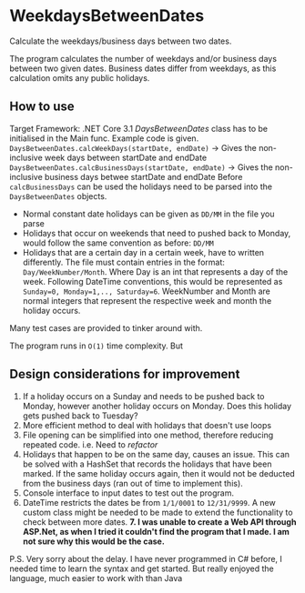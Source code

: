 # WeekdaysBetweenDates
Calculate the weekdays/business days between two dates.

The program calculates the number of weekdays and/or business days between two given dates.
Business dates differ from weekdays, as this calculation omits any public holidays.

## How to use
Target Framework: .NET Core 3.1
*DaysBetweenDates* class has to be initialised in the Main func. Example code is given. 
`DaysBetweenDates.calcWeekDays(startDate, endDate)` -> Gives the non-inclusive week days between startDate and endDate
`DaysBetweenDates.calcBusinessDays(startDate, endDate)` -> Gives the non-inclusive business days betwee startDate and endDate
Before `calcBusinessDays` can be used the holidays need to be parsed into the `DaysBetweenDates` objects.
  - Normal constant date holidays can be given as `DD/MM` in the file you parse
  - Holidays that occur on weekends that need to pushed back to Monday, would follow the same convention as before: `DD/MM`
  - Holidays that are a certain day in a certain week, have to written differently. The file must contain entries in the format: `Day/WeekNumber/Month`.
    Where Day is an int that represents a day of the week. Following DateTime conventions, this would be represented as `Sunday=0, Monday=1,.., Saturday=6`.
    WeekNumber and Month are normal integers that represent the respective week and month the holiday occurs.
    
Many test cases are provided to tinker around with.

The program runs in `O(1)` time complexity. But 

## Design considerations for improvement
1. If a holiday occurs on a Sunday and needs to be pushed back to Monday, however another holiday occurs on Monday. Does this holiday gets pushed back to Tuesday?
2. More efficient method to deal with holidays that doesn't use loops
3. File opening can be simplified into one method, therefore reducing repeated code. i.e. Need to *refactor*
4. Holidays that happen to be on the same day, causes an issue. This can be solved with a HashSet that records the holidays that have been marked.
    If the same holiday occurs again, then it would not be deducted from the business days (ran out of time to implement this).
5. Console interface to input dates to test out the program.
6. DateTime restricts the dates be from `1/1/0001` to `12/31/9999`. A new custom class might be needed to be made to extend the functionality to check between more dates.
**7. I was unable to create a Web API through ASP.Net, as when I tried it couldn't find the program that I made. I am not sure why this would be the case.**

P.S. Very sorry about the delay. I have never programmed in C# before, I needed time to learn the syntax and get started. But really enjoyed the language, much easier to work with than Java

